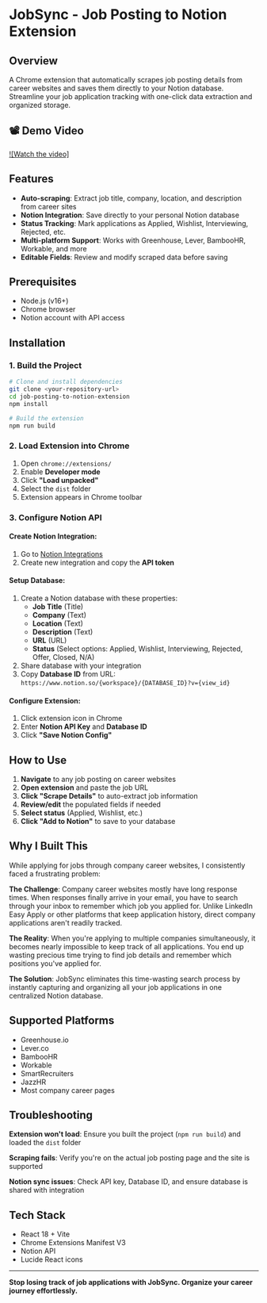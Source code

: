 # JobSync - Job Posting to Notion Extension

## Overview

A Chrome extension that automatically scrapes job posting details from career websites and saves them directly to your Notion database. Streamline your job application tracking with one-click data extraction and organized storage.

## 📽️ Demo Video

[![Watch the video]](https://drive.google.com/file/d/1WuaLOgxC52sO5s0gPxp3k9gbwsPNQPQv/view?usp=sharing)


## Features

- **Auto-scraping**: Extract job title, company, location, and description from career sites
- **Notion Integration**: Save directly to your personal Notion database
- **Status Tracking**: Mark applications as Applied, Wishlist, Interviewing, Rejected, etc.
- **Multi-platform Support**: Works with Greenhouse, Lever, BambooHR, Workable, and more
- **Editable Fields**: Review and modify scraped data before saving

## Prerequisites

- Node.js (v16+)
- Chrome browser
- Notion account with API access

## Installation

### 1. Build the Project

```bash
# Clone and install dependencies
git clone <your-repository-url>
cd job-posting-to-notion-extension
npm install

# Build the extension
npm run build
```

### 2. Load Extension into Chrome

1. Open `chrome://extensions/`
2. Enable **Developer mode**
3. Click **"Load unpacked"**
4. Select the `dist` folder
5. Extension appears in Chrome toolbar

### 3. Configure Notion API

#### Create Notion Integration:
1. Go to [Notion Integrations](https://www.notion.so/my-integrations)
2. Create new integration and copy the **API token**

#### Setup Database:
1. Create a Notion database with these properties:
   - **Job Title** (Title)
   - **Company** (Text)
   - **Location** (Text)
   - **Description** (Text)
   - **URL** (URL)
   - **Status** (Select options: Applied, Wishlist, Interviewing, Rejected, Offer, Closed, N/A)
2. Share database with your integration
3. Copy **Database ID** from URL: `https://www.notion.so/{workspace}/{DATABASE_ID}?v={view_id}`

#### Configure Extension:
1. Click extension icon in Chrome
2. Enter **Notion API Key** and **Database ID**
3. Click **"Save Notion Config"**

## How to Use

1. **Navigate** to any job posting on career websites
2. **Open extension** and paste the job URL
3. **Click "Scrape Details"** to auto-extract job information
4. **Review/edit** the populated fields if needed
5. **Select status** (Applied, Wishlist, etc.)
6. **Click "Add to Notion"** to save to your database

## Why I Built This

While applying for jobs through company career websites, I consistently faced a frustrating problem:

**The Challenge**: Company career websites mostly have long response times. When responses finally arrive in your email, you have to search through your inbox to remember which job you applied for. Unlike LinkedIn Easy Apply or other platforms that keep application history, direct company applications aren't readily tracked.

**The Reality**: When you're applying to multiple companies simultaneously, it becomes nearly impossible to keep track of all applications. You end up wasting precious time trying to find job details and remember which positions you've applied for.

**The Solution**: JobSync eliminates this time-wasting search process by instantly capturing and organizing all your job applications in one centralized Notion database.

## Supported Platforms

- Greenhouse.io
- Lever.co  
- BambooHR
- Workable
- SmartRecruiters
- JazzHR
- Most company career pages

## Troubleshooting

**Extension won't load**: Ensure you built the project (`npm run build`) and loaded the `dist` folder

**Scraping fails**: Verify you're on the actual job posting page and the site is supported

**Notion sync issues**: Check API key, Database ID, and ensure database is shared with integration

## Tech Stack

- React 18 + Vite
- Chrome Extensions Manifest V3
- Notion API
- Lucide React icons

---

**Stop losing track of job applications with JobSync. Organize your career journey effortlessly.**

